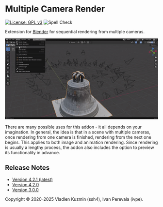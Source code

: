 <!-- SPDX-FileCopyrightText: 2025 Ivan Perevala <ivan95perevala@gmail.com>

SPDX-License-Identifier: GPL-3.0-or-later -->

# Multiple Camera Render

[![License: GPL v3](https://img.shields.io/badge/License-GPLv3-blue)](./LICENSE)
![Spell Check](https://github.com/ivan-perevala/multiple_camera_render/actions/workflows/spellcheck.yml/badge.svg)

Extension for [Blender](https://www.blender.org/) for sequential rendering from multiple cameras.

![Camera Order Example](./release/images/camera_order.gif)

There are many possible uses for this addon - it all depends on your imagination. In general, the idea is that in a scene with multiple cameras, once rendering from one camera is finished, rendering from the next one begins. This applies to both image and animation rendering. Since rendering is usually a lengthy process, the addon also includes the option to preview its functionality in advance.

## Release Notes

* [Version 4.2.1 (latest)](./release/notes/v4.2.1.md)
* [Version 4.2.0](./release/notes/v4.2.0.md)
* [Version 3.0.0](./release/notes/v3.0.0.md)

Copyright © 2020-2025 Vladlen Kuzmin (ssh4), Ivan Perevala (ivpe).
